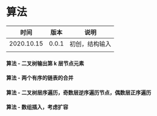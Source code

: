# 算法

| 时间       | 版本  | 说明           |
| ---------- | ----- | -------------- |
| 2020.10.15 | 0.0.1 | 初创，结构输入 |
|            |       |                |

#### 算法 - 二叉树输出第 k 层节点元素





#### 算法 - 两个有序的链表的合并





#### 算法 - 二叉树层序遍历，奇数层逆序遍历节点，偶数层正序遍历



#### 算法 - 数组插入，考虑扩容